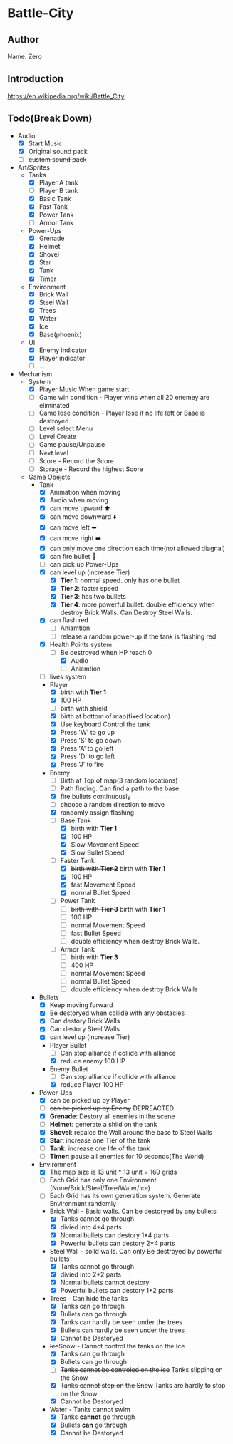 # Battle-City
## Author
Name: Zero
## Introduction
<https://en.wikipedia.org/wiki/Battle_City>
## Todo(Break Down)

- Audio
  - [x] Start Music
  - [x] Original sound pack
  - [ ] ~~custom sound pack~~
- Art/Sprites
  - Tanks
    - [x] Player A tank
    - [ ] Player B tank
    - [x] Basic Tank
    - [x] Fast Tank
    - [x] Power Tank
    - [ ] Armor Tank
  - Power-Ups
    - [x] Grenade
    - [x] Helmet
    - [x] Shovel
    - [x] Star
    - [x] Tank
    - [x] Timer
  - Environment
    - [x] Brick Wall
    - [x] Steel Wall
    - [x] Trees
    - [x] Water
    - [x] Ice
    - [x] Base(phoenix)
  - UI
    - [x] Enemy indicator
    - [x] Player indicator
    - [ ] ...
- Mechanism
  - System
    - [x] Player Music When game start
    - [ ] Game win condition - Player wins when all 20 enemey are eliminated
    - [ ] Game lose condition - Player lose if no life left or Base is destroyed
    - [ ] Level select Menu
    - [ ] Level Create
    - [ ] Game pause/Unpause
    - [ ] Next level
    - [ ] Score - Record the Score
    - [ ] Storage - Record the highest Score
  - Game Obejcts
    - Tank
      - [x] Animation when moving
      - [x] Audio when moving
      - [x] can move upward ⬆️
      - [x] can move downward ⬇️
      - [x] can move left ⬅️
      - [x] can move right ➡️
      - [x] can only move one direction each time(not allowed diagnal)
      - [x] can fire bullet 🔫
      - [ ] can pick up Power-Ups
      - [x] can level up (increase Tier)
        - [x] **Tier 1**: normal speed. only has one bullet
        - [x] **Tier 2**: faster speed
        - [x] **Tier 3**: has two bullets
        - [x] **Tier 4**: more powerful bullet. double efficiency when destroy Brick Walls. Can Destroy Steel Walls.
      - [x] can flash red
        - [ ] Aniamtion
        - [ ] release a random power-up if the tank is flashing red
      - [x] Health Points system
        - [ ] Be destroyed when HP reach 0
          - [x] Audio
          - [ ] Aniamtion
      - [ ] lives system
      - Player
        - [x] birth with **Tier 1**
        - [x] 100 HP
        - [ ] birth with shield
        - [x] birth at bottom of map(fixed location)
        - [x] Use keyboard Control the tank
        - [x] Press 'W' to go up
        - [x] Press 'S' to go down
        - [x] Press 'A' to go left
        - [x] Press 'D' to go left
        - [x] Press 'J' to fire
      - Enemy
        - [ ] Birth at Top of map(3 random locations)
        - [ ] Path finding. Can find a path to the base.
        - [x] fire bullets continuously
        - [ ] choose a random direction to move
        - [x] randomly assign flashing  
        - [ ] Base Tank
          - [x] birth with **Tier 1**
          - [x] 100 HP
          - [x] Slow Movement Speed
          - [x] Slow Bullet Speed
        - [ ] Faster Tank
          - [x] ~~birth with **Tier 2**~~ birth with **Tier 1**
          - [x] 100 HP
          - [x] fast Movement Speed
          - [x] normal Bullet Speed
        - [ ] Power Tank
          - [ ] ~~birth with **Tier 3**~~ birth with **Tier 1**
          - [ ] 100 HP
          - [ ] normal Movement Speed
          - [ ] fast Bullet Speed
          - [ ] double efficiency when destroy Brick Walls.
        - [ ] Armor Tank
          - [ ] birth with **Tier 3**
          - [ ] 400 HP
          - [ ] normal Movement Speed
          - [ ] normal Bullet Speed
          - [ ] double efficiency when destroy Brick Walls
    - Bullets
      - [x] Keep moving forward
      - [x] Be destoryed when collide with any obstacles
      - [x] Can destory Brick Walls
      - [x] Can destory Steel Walls
      - [x] can level up (increase Tier)
      - Player Bullet
        - [ ] Can stop alliance if collide with alliance
        - [x] reduce enemy 100 HP
      - Enemy Bullet
        - [ ] Can stop alliance if collide with alliance
        - [x] reduce Player 100 HP
    - Power-Ups
      - [x] can be picked up by Player
      - [ ] ~~can be picked up by Enemy~~ DEPREACTED
      - [x] **Grenade**: Destory all enemies in the scene
      - [ ] **Helmet**: generate a shild on the tank
      - [x] **Shovel**: repalce the Wall around the base to Steel Walls
      - [x] **Star**: increase one Tier of the tank
      - [ ] **Tank**: increase one life of the tank
      - [ ] **Timer**: pause all enemies for 10 seconds(The World)
    - Environment
      - [x] The map size is 13 unit * 13 unit = 169 grids
      - [ ] Each Grid has only one Environment (None/Brick/Steel/Tree/Water/Ice)
      - [ ] Each Grid has its own generation system. Generate Environment randomly
      - Brick Wall - Basic walls. Can be destoryed by any bullets
        - [x] Tanks cannot go through
        - [x] divied into 4*4 parts
        - [x] Normal bullets can destory 1*4 parts
        - [x] Powerful bullets can destory 2*4 parts
      - Steel Wall - soild walls. Can only Be destroyed by powerful bullets
        - [x] Tanks cannot go through
        - [x] divied into 2*2 parts
        - [x] Normal bullets cannot destory
        - [x] Powerful bullets can destory 1*2 parts
      - Trees - Can hide the tanks
        - [x] Tanks can go through
        - [x] Bullets can go through
        - [x] Tanks can hardly be seen under the trees
        - [x] Bullets can hardly be seen under the trees
        - [x] Cannot be Destoryed
      - ~~Ice~~Snow - Cannot control the tanks on the Ice
        - [x] Tanks can go through
        - [x] Bullets can go through
        - [ ] ~~Tanks cannot be controled on the ice~~ Tanks slipping on the Snow
        - [x] ~~Tanks cannot stop on the Snow~~ Tanks are hardly to stop on the Snow
        - [x] Cannot be Destoryed
      - Water - Tanks cannot swim
        - [x] Tanks **cannot** go through
        - [x] Bullets **can** go through
        - [x] Cannot be Destoryed
